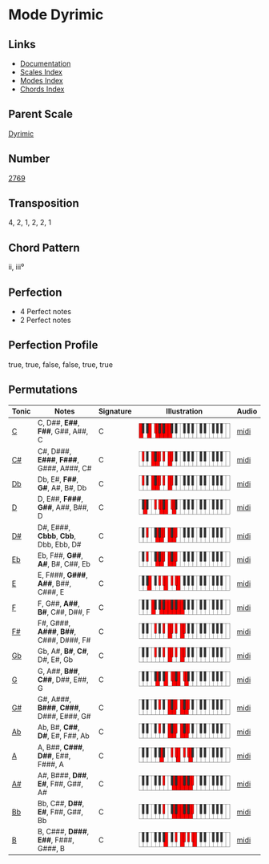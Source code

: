 # Mode Dyrimic

## Links

- [Documentation](README.md)
- [Scales Index](Scales.md)
- [Modes Index](Modes.md)
- [Chords Index](Chords.md)

## Parent Scale

[Dyrimic](ScaleDyrimic.md)

## Number

[2769](https://ianring.com/musictheory/scales/2769)

## Transposition

4, 2, 1, 2, 2, 1

## Chord Pattern

ii, iii⁰

## Perfection

- 4 Perfect notes
- 2 Perfect notes

## Perfection Profile

true, true, false, false, true, true

## Permutations

| Tonic | Notes | Signature | Illustration | Audio |
|-------|-------|-----------|--------------|-------|
| [C](ModeCNaturalDyrimic.md) | C, D##, **E##**, **F##**, G##, A##, C | C | ![CNaturalDyrimic](ModeCNaturalDyrimic.png) | [midi](https://github.com/edipermadi/music/blob/main/docs/ModeCNaturalDyrimic.mid?raw=true) |
| [C#](ModeCSharpDyrimic.md) | C#, D###, **E###**, **F###**, G###, A###, C# | C | ![CSharpDyrimic](ModeCSharpDyrimic.png) | [midi](https://github.com/edipermadi/music/blob/main/docs/ModeCSharpDyrimic.mid?raw=true) |
| [Db](ModeDFlatDyrimic.md) | Db, E#, **F##**, **G#**, A#, B#, Db | C | ![DFlatDyrimic](ModeDFlatDyrimic.png) | [midi](https://github.com/edipermadi/music/blob/main/docs/ModeDFlatDyrimic.mid?raw=true) |
| [D](ModeDNaturalDyrimic.md) | D, E##, **F###**, **G##**, A##, B##, D | C | ![DNaturalDyrimic](ModeDNaturalDyrimic.png) | [midi](https://github.com/edipermadi/music/blob/main/docs/ModeDNaturalDyrimic.mid?raw=true) |
| [D#](ModeDSharpDyrimic.md) | D#, E###, **Cbbb**, **Cbb**, Dbb, Ebb, D# | C | ![DSharpDyrimic](ModeDSharpDyrimic.png) | [midi](https://github.com/edipermadi/music/blob/main/docs/ModeDSharpDyrimic.mid?raw=true) |
| [Eb](ModeEFlatDyrimic.md) | Eb, F##, **G##**, **A#**, B#, C##, Eb | C | ![EFlatDyrimic](ModeEFlatDyrimic.png) | [midi](https://github.com/edipermadi/music/blob/main/docs/ModeEFlatDyrimic.mid?raw=true) |
| [E](ModeENaturalDyrimic.md) | E, F###, **G###**, **A##**, B##, C###, E | C | ![ENaturalDyrimic](ModeENaturalDyrimic.png) | [midi](https://github.com/edipermadi/music/blob/main/docs/ModeENaturalDyrimic.mid?raw=true) |
| [F](ModeFNaturalDyrimic.md) | F, G##, **A##**, **B#**, C##, D##, F | C | ![FNaturalDyrimic](ModeFNaturalDyrimic.png) | [midi](https://github.com/edipermadi/music/blob/main/docs/ModeFNaturalDyrimic.mid?raw=true) |
| [F#](ModeFSharpDyrimic.md) | F#, G###, **A###**, **B##**, C###, D###, F# | C | ![FSharpDyrimic](ModeFSharpDyrimic.png) | [midi](https://github.com/edipermadi/music/blob/main/docs/ModeFSharpDyrimic.mid?raw=true) |
| [Gb](ModeGFlatDyrimic.md) | Gb, A#, **B#**, **C#**, D#, E#, Gb | C | ![GFlatDyrimic](ModeGFlatDyrimic.png) | [midi](https://github.com/edipermadi/music/blob/main/docs/ModeGFlatDyrimic.mid?raw=true) |
| [G](ModeGNaturalDyrimic.md) | G, A##, **B##**, **C##**, D##, E##, G | C | ![GNaturalDyrimic](ModeGNaturalDyrimic.png) | [midi](https://github.com/edipermadi/music/blob/main/docs/ModeGNaturalDyrimic.mid?raw=true) |
| [G#](ModeGSharpDyrimic.md) | G#, A###, **B###**, **C###**, D###, E###, G# | C | ![GSharpDyrimic](ModeGSharpDyrimic.png) | [midi](https://github.com/edipermadi/music/blob/main/docs/ModeGSharpDyrimic.mid?raw=true) |
| [Ab](ModeAFlatDyrimic.md) | Ab, B#, **C##**, **D#**, E#, F##, Ab | C | ![AFlatDyrimic](ModeAFlatDyrimic.png) | [midi](https://github.com/edipermadi/music/blob/main/docs/ModeAFlatDyrimic.mid?raw=true) |
| [A](ModeANaturalDyrimic.md) | A, B##, **C###**, **D##**, E##, F###, A | C | ![ANaturalDyrimic](ModeANaturalDyrimic.png) | [midi](https://github.com/edipermadi/music/blob/main/docs/ModeANaturalDyrimic.mid?raw=true) |
| [A#](ModeASharpDyrimic.md) | A#, B###, **D##**, **E#**, F##, G##, A# | C | ![ASharpDyrimic](ModeASharpDyrimic.png) | [midi](https://github.com/edipermadi/music/blob/main/docs/ModeASharpDyrimic.mid?raw=true) |
| [Bb](ModeBFlatDyrimic.md) | Bb, C##, **D##**, **E#**, F##, G##, Bb | C | ![BFlatDyrimic](ModeBFlatDyrimic.png) | [midi](https://github.com/edipermadi/music/blob/main/docs/ModeBFlatDyrimic.mid?raw=true) |
| [B](ModeBNaturalDyrimic.md) | B, C###, **D###**, **E##**, F###, G###, B | C | ![BNaturalDyrimic](ModeBNaturalDyrimic.png) | [midi](https://github.com/edipermadi/music/blob/main/docs/ModeBNaturalDyrimic.mid?raw=true) |
